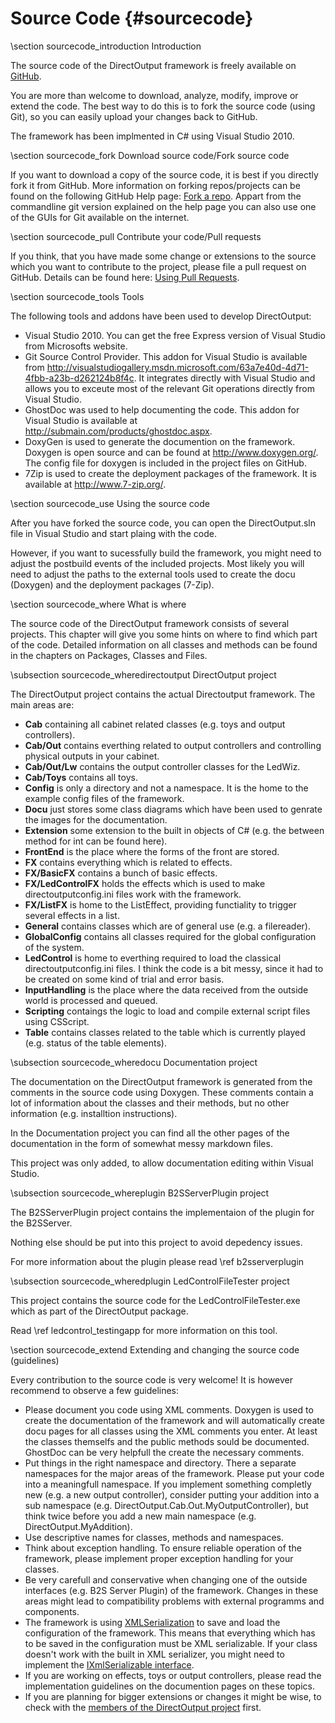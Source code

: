 ﻿Source Code {#sourcecode}
==========

\section sourcecode_introduction Introduction 

The source code of the DirectOutput framework is freely available on <a target="_blank" href="https://github.com/DirectOutput/DirectOutput/">GitHub</a>.

You are more than welcome to download, analyze, modify, improve or extend the code. The best way to do this is to fork the source code (using Git), so you can easily upload your changes back to GitHub.

The framework has been implmented in C# using Visual Studio 2010.

\section sourcecode_fork Download source code/Fork source code

If you want to download a copy of the source code, it is best if you directly fork it from GitHub. More information on forking repos/projects can be found on the following GitHub Help page: <a target="_blank" href="https://help.github.com/articles/fork-a-repo">Fork a repo</a>. Appart from the commandline git version explained on the help page you can also use one of the GUIs for Git available on the internet. 

\section sourcecode_pull Contribute your code/Pull requests

If you think, that you have made some change or extensions to the source which you want to contribute to the project, please file a pull request on GitHub. Details can be found here: <a target="_blank" href="https://help.github.com/articles/using-pull-requests">Using Pull Requests</a>.


\section sourcecode_tools Tools

The following tools and addons have been used to develop DirectOutput:

- Visual Studio 2010. You can get the free Express version of Visual Studio from Microsofts website.
- Git Source Control Provider. This addon for Visual Studio is available from http://visualstudiogallery.msdn.microsoft.com/63a7e40d-4d71-4fbb-a23b-d262124b8f4c. It integrates directly with Visual Studio and allows you to exceute most of the relevant Git operations directly from Visual Studio.
- GhostDoc was used to help documenting the code. This addon for Visual Studio is available at <a target="_blank" href="http://submain.com/products/ghostdoc.aspx">http://submain.com/products/ghostdoc.aspx</a>.
- DoxyGen is used to generate the documention on the framework. Doxygen is open source and can be found at <a target="_blank" href="http://www.doxygen.org/">http://www.doxygen.org/</a>. The config file for doxygen is included in the project files on GitHub.
- 7Zip is used to create the deployment packages of the framework. It is available at <a target="_blank" href="http://www.7-zip.org/">http://www.7-zip.org/</a>.


\section sourcecode_use Using the source code

After you have forked the source code, you can open the DirectOutput.sln file in Visual Studio and start plaing with the code.

However, if you want to sucessfully build the framework, you might need to adjust the postbuild events of the included projects. Most likely you will need to adjust the paths to the external tools used to create the docu (Doxygen) and the deployment packages (7-Zip).

\section sourcecode_where What is where

The source code of the DirectOutput framework consists of several projects. This chapter will give you some hints on where to find which part of the code. 
Detailed information on all classes and methods can be found in the chapters on Packages, Classes and Files.

\subsection sourcecode_wheredirectoutput DirectOutput project

The DirectOutput project contains the actual Directoutput framework. The main areas are:

- <b>Cab</b> containing all cabinet related classes (e.g. toys and output controllers).
- <b>Cab/Out</b> contains everthing related to output controllers and controlling physical outputs in your cabinet.
- <b>Cab/Out/Lw</b> contains the output controller classes for the LedWiz.
- <b>Cab/Toys</b> contains all toys.
- <b>Config</b> is only a directory and not a namespace. It is the home to the example config files of the framework.
- <b>Docu</b> just stores some class diagrams which have been used to genrate the images for the documentation.
- <b>Extension</b> some extension to the built in objects of C# (e.g. the between method for int can be found here).
- <b>FrontEnd</b> is the place where the forms of the front are stored.
- <b>FX</b> contains everything which is related to effects.
- <b>FX/BasicFX</b> contains a bunch of basic effects.
- <b>FX/LedControlFX</b> holds the effects which is used to make directoutputconfig.ini files work with the framework.
- <b>FX/ListFX</b> is home to the ListEffect, providing functiality to trigger several effects in a list.
- <b>General</b> contains classes which are of general use (e.g. a filereader).
- <b>GlobalConfig</b> contains all classes required for the global configuration of the system.
- <b>LedControl</b> is home to everthing required to load the classical directoutputconfig.ini files. I think the code is a bit messy, since it had to be created on some kind of trial and error basis.
- <b>InputHandling</b> is the place where the data received from the outside world is processed and queued. 
- <b>Scripting</b> contaings the logic to load and compile external script files using CSScript.
- <b>Table</b> contains classes related to the table which is currently played (e.g. status of the table elements).

\subsection sourcecode_wheredocu Documentation project

The documentation on the DirectOutput framework is generated from the comments in the source code using Doxygen. These comments contain a lot of information about the classes and their methods, but no other information (e.g. installtion instructions).

In the Documentation project you can find all the other pages of the documentation in the form of somewhat messy markdown files.

This project was only added, to allow documentation editing within Visual Studio.


\subsection sourcecode_whereplugin B2SServerPlugin project

The B2SServerPlugin project contains the implementaion of the plugin for the B2SServer.

Nothing else should be put into this project to avoid depedency issues.

For more information about the plugin please read \ref b2sserverplugin

\subsection sourcecode_wheredplugin LedControlFileTester project

This project contains the source code for the LedControlFileTester.exe which as part of the DirectOutput package.

Read \ref ledcontrol_testingapp for more information on this tool.


\section sourcecode_extend Extending and changing the source code (guidelines)

Every contribution to the source code is very welcome! It is however recommend to observe a few guidelines:

- Please document you code using XML comments. Doxygen is used to create the documentation of the framework and will automatically create docu pages for all classes using the XML comments you enter. At least the classes themselfs and the public methods sould be documented. GhostDoc can be very helpfull the create the necessary comments.
- Put things in the right namespace and directory. There a separate namespaces for the major areas of the framework. Please put your code into a meaningfull namespace. If you implement something completly new (e.g. a new output controller), consider putting your addition into a sub namespace (e.g. DirectOutput.Cab.Out.MyOutputController), but think twice before you add a new main namespace (e.g. DirectOutput.MyAddition).
- Use descriptive names for classes, methods and namespaces.
- Think about exception handling. To ensure reliable operation of the framework, please implement proper exception handling for your classes.
- Be very carefull and conservative when changing one of the outside interfaces (e.g. B2S Server Plugin) of the framework. Changes in these areas might lead to compatibility problems with external programms and components.
- The framework is using <a target="_blank" href="http://support.microsoft.com/kb/815813/en-us">XMLSerialization</a> to save and load the configuration of the framework. This means that everything which has to be saved in the configuration must be XML serializable. If your class doesn't work with the built in XML serializer, you might need to implement the <a href="http://msdn.microsoft.com/en-us/library/system.xml.serialization.ixmlserializable.aspx">IXmlSerializable interface</a>.
- If you are working on effects, toys or output controllers, please read the implementation guidelines on the documention pages on these topics.
- If you are planning for bigger extensions or changes it might be wise, to check with the <a target="_blank" href="https://github.com/DirectOutput?tab=members">members of the DirectOutput project</a> first.
 










